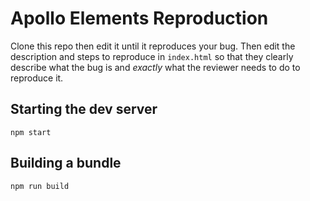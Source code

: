 # Apollo Elements Reproduction

Clone this repo then edit it until it reproduces your bug.
Then edit the description and steps to reproduce in `index.html` so that they clearly describe what the bug is and *exactly* what the reviewer needs to do to reproduce it.

## Starting the dev server
```
npm start
```

## Building a bundle
```
npm run build
```
